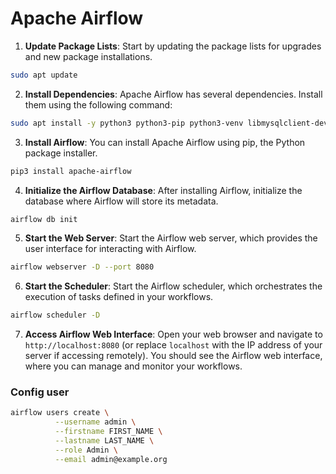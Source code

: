 # Apache Airflow

1. **Update Package Lists**: Start by updating the package lists for upgrades and new package installations.

```bash
sudo apt update
```

2. **Install Dependencies**: Apache Airflow has several dependencies. Install them using the following command:

```bash
sudo apt install -y python3 python3-pip python3-venv libmysqlclient-dev libssl-dev libkrb5-dev krb5-user libsasl2-dev libldap2-dev libpq-dev libffi-dev
```

3. **Install Airflow**: You can install Apache Airflow using pip, the Python package installer.

```bash
pip3 install apache-airflow
```

4. **Initialize the Airflow Database**: After installing Airflow, initialize the database where Airflow will store its metadata.

```bash
airflow db init
```

5. **Start the Web Server**: Start the Airflow web server, which provides the user interface for interacting with Airflow.

```bash
airflow webserver -D --port 8080
```

6. **Start the Scheduler**: Start the Airflow scheduler, which orchestrates the execution of tasks defined in your workflows.

```bash
airflow scheduler -D
```

7. **Access Airflow Web Interface**: Open your web browser and navigate to `http://localhost:8080` (or replace `localhost` with the IP address of your server if accessing remotely). You should see the Airflow web interface, where you can manage and monitor your workflows.

### Config user
```sh
airflow users create \
          --username admin \
          --firstname FIRST_NAME \
          --lastname LAST_NAME \
          --role Admin \
          --email admin@example.org
```
